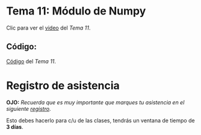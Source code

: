  # __Tema 11: Módulo de Numpy__


Clic para ver el [video](https://youtu.be/w37OsYxetxo) del _Tema 11_.


## Código:
[Código](https://github.com/AFIF-UG/Introduccion_a_Python-Curso_Online/blob/main/Clase_09/Codigo_tema_11.ipynb) del _Tema 11_.


# Registro de asistencia
__OJO:__ _Recuerda que es muy importante que marques tu asistencia en el siguiente [registro](https://docs.google.com/forms/d/e/1FAIpQLScrWb64esUslbune1rsah8LBTnHAvqpTEs0NogemH6RH4Yklw/viewform?usp=sf_link)_.

Esto debes hacerlo para c/u de las clases, tendrás un ventana de tiempo de __3 días__.
